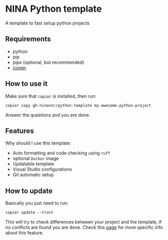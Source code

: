 # NINA Python template
A template to fast setup python projects

## Requirements
- python
- pip
- pipx (optional, but recommended)
- [copier](https://github.com/copier-org/copier)

## How to use it
Make sure that `copier` is installed, then run:

```
copier copy gh:ninanor/python-template my-awesome-python-project
```

Answer the questions and you are done.


## Features
Why should I use this template:

- Auto formatting and code checking using `ruff`
- optional `Docker` image
- Updatable template
- Visual Studio configurations
- Git automatic setup


## How to update
Basically you just need to run:
```
copier update --trust
```

This will try to check differences between your project and the template, if no conflicts are found you are done.
Check this [page](https://copier.readthedocs.io/en/stable/updating/) for more specific info about this feature.

